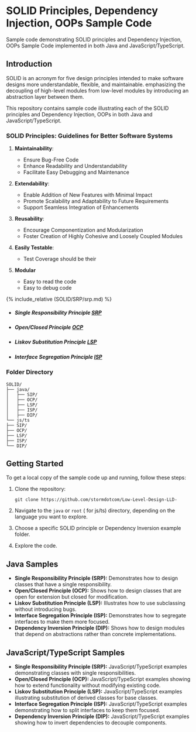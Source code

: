 
# SOLID Principles, Dependency Injection, OOPs Sample Code

Sample code demonstrating SOLID principles and Dependency Injection, OOPs Sample Code implemented in both Java and JavaScript/TypeScript.


## Introduction

SOLID is an acronym for five design principles intended to make software designs more understandable, flexible, and maintainable. emphasizing the decoupling of high-level modules from low-level modules by introducing an abstraction layer between them.

This repository contains sample code illustrating each of the SOLID principles and Dependency Injection, OOPs in both Java and JavaScript/TypeScript.

### SOLID Principles: Guidelines for Better Software Systems

1. **Maintainability**:
   - Ensure Bug-Free Code
   - Enhance Readability and Understandability
   - Facilitate Easy Debugging and Maintenance

2. **Extendability**:
   - Enable Addition of New Features with Minimal Impact
   - Promote Scalability and Adaptability to Future Requirements
   - Support Seamless Integration of Enhancements

3. **Reusability**:
   - Encourage Componentization and Modularization
   - Foster Creation of Highly Cohesive and Loosely Coupled Modules

4. **Easily Testable**:
    - Test Coverage should be their
    
5.  **Modular**
    - Easy to read the code
    - Easy to debug code


{% include_relative (SOLID/SRP/srp.md) %}

 - ##### Single Responsibility Principle [SRP](SOLID/SRP/SRP.md)
 - ##### Open/Closed Principle [OCP](SOLID/OCP/ocp.md)
 - ##### Liskov Substitution Principle [LSP](SOLID/LSP/lsp.md)
 - ##### Interface Segregation Principle   [ISP](SOLID/ISP/isp.md)

### Folder Directory
```
SOLID/
├── java/
│   ├── SIP/
│   ├── OCP/
│   ├── LSP/
│   ├── ISP/
│   ├── DIP/
└── js/ts
├── SIP/
├── OCP/
├── LSP/
├── ISP/
└── DIP/
```

## Getting Started

To get a local copy of the sample code up and running, follow these steps:

1. Clone the repository:

   ```
   git clone https://github.com/stormdotcom/Low-Level-Design-LLD-
   ```

2. Navigate to the `java` or `root` ( for js/ts)  directory, depending on the language you want to explore.

3. Choose a specific SOLID principle or Dependency Inversion example folder.

4. Explore the code.

## Java Samples

- **Single Responsibility Principle (SRP):** Demonstrates how to design classes that have a single responsibility.
- **Open/Closed Principle (OCP):** Shows how to design classes that are open for extension but closed for modification.
- **Liskov Substitution Principle (LSP):** Illustrates how to use subclassing without introducing bugs.
- **Interface Segregation Principle (ISP):** Demonstrates how to segregate interfaces to make them more focused.
- **Dependency Inversion Principle (DIP):** Shows how to design modules that depend on abstractions rather than concrete implementations.

## JavaScript/TypeScript Samples

- **Single Responsibility Principle (SRP):** JavaScript/TypeScript examples demonstrating classes with single responsibilities.
- **Open/Closed Principle (OCP):** JavaScript/TypeScript examples showing how to extend functionality without modifying existing code.
- **Liskov Substitution Principle (LSP):** JavaScript/TypeScript examples illustrating substitution of derived classes for base classes.
- **Interface Segregation Principle (ISP):** JavaScript/TypeScript examples demonstrating how to split interfaces to keep them focused.
- **Dependency Inversion Principle (DIP):** JavaScript/TypeScript examples showing how to invert dependencies to decouple components.
